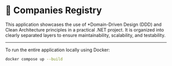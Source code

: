 # 🧠 Companies Registry

This application showcases the use of 
*Domain-Driven Design (DDD) and Clean Architecture principles in a practical .NET project. 
It is organized into clearly separated layers to ensure maintainability, scalability, and testability.

---
To run the entire application locally using Docker:

```bash
docker compose up --build
